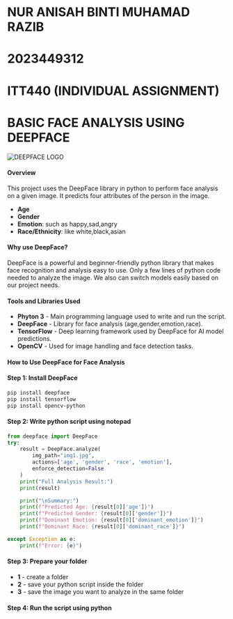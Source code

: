 # NUR ANISAH BINTI MUHAMAD RAZIB
# 2023449312
# ITT440 (INDIVIDUAL ASSIGNMENT)
# BASIC FACE ANALYSIS USING DEEPFACE

![DEEPFACE LOGO](https://raw.githubusercontent.com/serengil/deepface/master/icon/deepface-icon-labeled.png)
#### Overview
This project uses the DeepFace library in python to perform face analysis on a given image. It predicts four attributes of the person in the image.
- **Age**
-  **Gender**
-  **Emotion**: such as happy,sad,angry
-   **Race/Ethnicity**: like white,black,asian
#### Why use DeepFace?
DeepFace is a powerful and beginner-friendly python library that makes face recognition and analysis easy to use. Only a few lines of python code needed to analyze the image. We also can switch models easily based on our project needs.
#### Tools and Libraries Used
- **Phyton 3** - Main programming language used to write and run the script.
- **DeepFace** - Library for face analysis (age,gender,emotion,race).
- **TensorFlow** - Deep learning framework used by DeepFace for AI model predictions.
- **OpenCV** - Used for image handling and face detection tasks.
#### How to Use DeepFace for Face Analysis 
#### Step 1: Install DeepFace
```bash
pip install deepface
pip install tensorflow
pip install opencv-python
```
#### Step 2: Write python script using notepad
```python
from deepface import DeepFace
try:
    result = DeepFace.analyze(
        img_path="img1.jpg",                     
        actions=['age', 'gender', 'race', 'emotion'], 
        enforce_detection=False                 
    )
    print("Full Analysis Result:")
    print(result)

    print("\nSummary:")
    print(f"Predicted Age: {result[0]['age']}")
    print(f"Predicted Gender: {result[0]['gender']}")
    print(f"Dominant Emotion: {result[0]['dominant_emotion']}")
    print(f"Dominant Race: {result[0]['dominant_race']}")

except Exception as e:
    print(f"Error: {e}")
```
#### Step 3: Prepare your folder
 - **1** - create a folder
 - **2** - save your python script inside the folder
 - **3** - save the image you want to analyze in the same folder
#### Step 4: Run the script using python 
